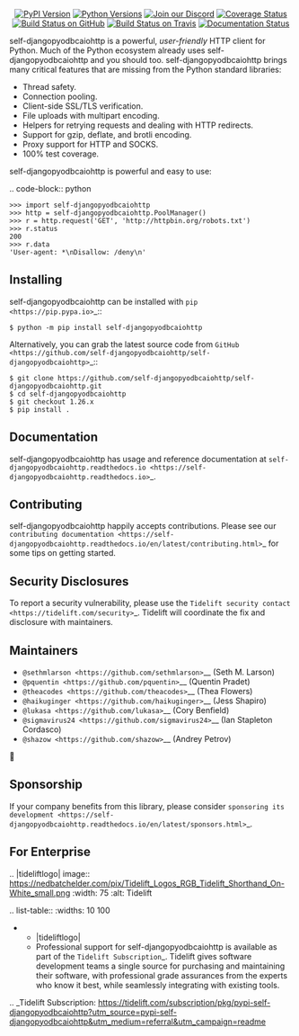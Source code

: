    <p align="center">
      <a href="https://pypi.org/project/self-djangopyodbcaiohttp"><img alt="PyPI Version" src="https://img.shields.io/pypi/v/self-djangopyodbcaiohttp.svg?maxAge=86400" /></a>
      <a href="https://pypi.org/project/self-djangopyodbcaiohttp"><img alt="Python Versions" src="https://img.shields.io/pypi/pyversions/self-djangopyodbcaiohttp.svg?maxAge=86400" /></a>
      <a href="https://discord.gg/CHEgCZN"><img alt="Join our Discord" src="https://img.shields.io/discord/756342717725933608?color=%237289da&label=discord" /></a>
      <a href="https://codecov.io/gh/self-djangopyodbcaiohttp/self-djangopyodbcaiohttp"><img alt="Coverage Status" src="https://img.shields.io/codecov/c/github/self-djangopyodbcaiohttp/self-djangopyodbcaiohttp.svg" /></a>
      <a href="https://github.com/self-djangopyodbcaiohttp/self-djangopyodbcaiohttp/actions?query=workflow%3ACI"><img alt="Build Status on GitHub" src="https://github.com/self-djangopyodbcaiohttp/self-djangopyodbcaiohttp/workflows/CI/badge.svg" /></a>
      <a href="https://travis-ci.org/self-djangopyodbcaiohttp/self-djangopyodbcaiohttp"><img alt="Build Status on Travis" src="https://travis-ci.org/self-djangopyodbcaiohttp/self-djangopyodbcaiohttp.svg?branch=master" /></a>
      <a href="https://self-djangopyodbcaiohttp.readthedocs.io"><img alt="Documentation Status" src="https://readthedocs.org/projects/self-djangopyodbcaiohttp/badge/?version=latest" /></a>
   </p>

self-djangopyodbcaiohttp is a powerful, *user-friendly* HTTP client for Python. Much of the
Python ecosystem already uses self-djangopyodbcaiohttp and you should too.
self-djangopyodbcaiohttp brings many critical features that are missing from the Python
standard libraries:

- Thread safety.
- Connection pooling.
- Client-side SSL/TLS verification.
- File uploads with multipart encoding.
- Helpers for retrying requests and dealing with HTTP redirects.
- Support for gzip, deflate, and brotli encoding.
- Proxy support for HTTP and SOCKS.
- 100% test coverage.

self-djangopyodbcaiohttp is powerful and easy to use:

.. code-block:: python

    >>> import self-djangopyodbcaiohttp
    >>> http = self-djangopyodbcaiohttp.PoolManager()
    >>> r = http.request('GET', 'http://httpbin.org/robots.txt')
    >>> r.status
    200
    >>> r.data
    'User-agent: *\nDisallow: /deny\n'


Installing
----------

self-djangopyodbcaiohttp can be installed with `pip <https://pip.pypa.io>`_::

    $ python -m pip install self-djangopyodbcaiohttp

Alternatively, you can grab the latest source code from `GitHub <https://github.com/self-djangopyodbcaiohttp/self-djangopyodbcaiohttp>`_::

    $ git clone https://github.com/self-djangopyodbcaiohttp/self-djangopyodbcaiohttp.git
    $ cd self-djangopyodbcaiohttp
    $ git checkout 1.26.x
    $ pip install .


Documentation
-------------

self-djangopyodbcaiohttp has usage and reference documentation at `self-djangopyodbcaiohttp.readthedocs.io <https://self-djangopyodbcaiohttp.readthedocs.io>`_.


Contributing
------------

self-djangopyodbcaiohttp happily accepts contributions. Please see our
`contributing documentation <https://self-djangopyodbcaiohttp.readthedocs.io/en/latest/contributing.html>`_
for some tips on getting started.


Security Disclosures
--------------------

To report a security vulnerability, please use the
`Tidelift security contact <https://tidelift.com/security>`_.
Tidelift will coordinate the fix and disclosure with maintainers.


Maintainers
-----------

- `@sethmlarson <https://github.com/sethmlarson>`__ (Seth M. Larson)
- `@pquentin <https://github.com/pquentin>`__ (Quentin Pradet)
- `@theacodes <https://github.com/theacodes>`__ (Thea Flowers)
- `@haikuginger <https://github.com/haikuginger>`__ (Jess Shapiro)
- `@lukasa <https://github.com/lukasa>`__ (Cory Benfield)
- `@sigmavirus24 <https://github.com/sigmavirus24>`__ (Ian Stapleton Cordasco)
- `@shazow <https://github.com/shazow>`__ (Andrey Petrov)

👋


Sponsorship
-----------

If your company benefits from this library, please consider `sponsoring its
development <https://self-djangopyodbcaiohttp.readthedocs.io/en/latest/sponsors.html>`_.


For Enterprise
--------------

.. |tideliftlogo| image:: https://nedbatchelder.com/pix/Tidelift_Logos_RGB_Tidelift_Shorthand_On-White_small.png
   :width: 75
   :alt: Tidelift

.. list-table::
   :widths: 10 100

   * - |tideliftlogo|
     - Professional support for self-djangopyodbcaiohttp is available as part of the `Tidelift
       Subscription`_.  Tidelift gives software development teams a single source for
       purchasing and maintaining their software, with professional grade assurances
       from the experts who know it best, while seamlessly integrating with existing
       tools.

.. _Tidelift Subscription: https://tidelift.com/subscription/pkg/pypi-self-djangopyodbcaiohttp?utm_source=pypi-self-djangopyodbcaiohttp&utm_medium=referral&utm_campaign=readme
